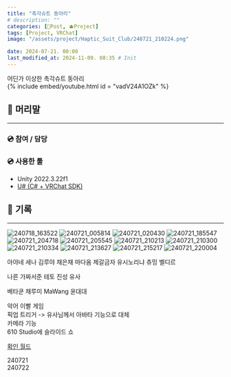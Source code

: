 ```yaml
---
title: "촉각슈트 동아리"
# description: ""
categories: [📀Post, 🫐Project]
tags: [Project, VRChat]
image: "/assets/project/Haptic_Suit_Club/240721_210224.png"

date: 2024-07-21. 00:00
last_modified_at: 2024-11-09. 08:35 # Init
---
```


어딘가 이상한 촉각슈트 동아리  
{% include embed/youtube.html id = "vadV24A1OZk" %}

## 📀 머리말

---

### 💿 참여 / 담당

### 💿 사용한 툴

- Unity 2022.3.22f1
- [U# (C# + VRChat SDK)](https://udonsharp.docs.vrchat.com/)

## 📀 기록

---
![240718_163522](/assets/project/Haptic_Suit_Club/240718_163522.png)
![240721_005814](/assets/project/Haptic_Suit_Club/240721_005814.png)
![240721_020430](/assets/project/Haptic_Suit_Club/240721_020430.png)
![240721_185547](/assets/project/Haptic_Suit_Club/240721_185547.png)
![240721_204718](/assets/project/Haptic_Suit_Club/240721_204718.png)
![240721_205545](/assets/project/Haptic_Suit_Club/240721_205545.png)
![240721_210213](/assets/project/Haptic_Suit_Club/240721_210213.png)
![240721_210300](/assets/project/Haptic_Suit_Club/240721_210300.png)
![240721_210334](/assets/project/Haptic_Suit_Club/240721_210334.png)
![240721_213627](/assets/project/Haptic_Suit_Club/240721_213627.png)
![240721_215217](/assets/project/Haptic_Suit_Club/240721_215217.png)
![240721_220004](/assets/project/Haptic_Suit_Club/240721_220004.png)

아야네 세나
김루야
채은채
마다옴
제갈금자
유시노리냐
츄밍
벨디르

나른
가짜서준
테토
진성
유사

베타쿤
채루미
MaWang
윤대대

악어 이빨 게임  
픽업 트리거 -> 유사님께서 아바타 기능으로 대체  
카메라 기능  
610 Studio에 슬라이드 쇼  

[확인 월드](https://vrchat.com/home/world/wrld_84e1a940-c139-44dc-8ddf-e2a3c5b2a4d9)  

240721  
240722  

